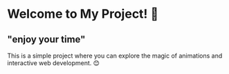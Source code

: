 # Welcome to My Project! 🎉

## "enjoy your time" 
<p id="typing"></p>



This is a simple project where you can explore the magic of animations and interactive web development. 😊
